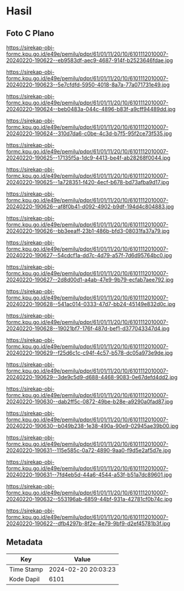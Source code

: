 # Hasil

## Foto C Plano

https://sirekap-obj-formc.kpu.go.id/e49e/pemilu/pdpr/61/01/11/20/10/6101112010007-20240220-190622--eb9583df-aec9-4687-914f-b2523646fdae.jpg

https://sirekap-obj-formc.kpu.go.id/e49e/pemilu/pdpr/61/01/11/20/10/6101112010007-20240220-190623--5e7cfdfd-5950-4018-8a7a-77a071731e49.jpg

https://sirekap-obj-formc.kpu.go.id/e49e/pemilu/pdpr/61/01/11/20/10/6101112010007-20240220-190624--beb0483a-044c-4896-b83f-a9cff94489dd.jpg

https://sirekap-obj-formc.kpu.go.id/e49e/pemilu/pdpr/61/01/11/20/10/6101112010007-20240220-190624--310d7da6-c0be-4c3d-b7f5-95f2ce73f535.jpg

https://sirekap-obj-formc.kpu.go.id/e49e/pemilu/pdpr/61/01/11/20/10/6101112010007-20240220-190625--17135f5a-1dc9-4413-be4f-ab28268f0044.jpg

https://sirekap-obj-formc.kpu.go.id/e49e/pemilu/pdpr/61/01/11/20/10/6101112010007-20240220-190625--1a728351-f420-4ecf-b678-bd73afba9d17.jpg

https://sirekap-obj-formc.kpu.go.id/e49e/pemilu/pdpr/61/01/11/20/10/6101112010007-20240220-190626--af8f0b41-d092-4902-b9df-194d4c804883.jpg

https://sirekap-obj-formc.kpu.go.id/e49e/pemilu/pdpr/61/01/11/20/10/6101112010007-20240220-190626--bb3eeaff-23b1-486b-bfd3-08031fa37a79.jpg

https://sirekap-obj-formc.kpu.go.id/e49e/pemilu/pdpr/61/01/11/20/10/6101112010007-20240220-190627--54cdcf1a-dd7c-4d79-a57f-7d6d95764bc0.jpg

https://sirekap-obj-formc.kpu.go.id/e49e/pemilu/pdpr/61/01/11/20/10/6101112010007-20240220-190627--2d8d00d1-a4ab-47e9-9b79-ecfab7aee792.jpg

https://sirekap-obj-formc.kpu.go.id/e49e/pemilu/pdpr/61/01/11/20/10/6101112010007-20240220-190628--541ac014-0333-47d7-bb24-45149e832d0c.jpg

https://sirekap-obj-formc.kpu.go.id/e49e/pemilu/pdpr/61/01/11/20/10/6101112010007-20240220-190628--19021bf7-176f-487d-bef1-d377043347d4.jpg

https://sirekap-obj-formc.kpu.go.id/e49e/pemilu/pdpr/61/01/11/20/10/6101112010007-20240220-190629--f25d6c1c-c94f-4c57-b578-dc05a973e9de.jpg

https://sirekap-obj-formc.kpu.go.id/e49e/pemilu/pdpr/61/01/11/20/10/6101112010007-20240220-190629--3de9c5d9-d688-4468-9083-0e67defd4dd2.jpg

https://sirekap-obj-formc.kpu.go.id/e49e/pemilu/pdpr/61/01/11/20/10/6101112010007-20240220-190630--dab2ff5c-0872-49be-b28e-a9290a0fad87.jpg

https://sirekap-obj-formc.kpu.go.id/e49e/pemilu/pdpr/61/01/11/20/10/6101112010007-20240220-190630--b049b238-1e38-490a-90e9-02945ae39b00.jpg

https://sirekap-obj-formc.kpu.go.id/e49e/pemilu/pdpr/61/01/11/20/10/6101112010007-20240220-190631--115e585c-0a72-4890-9aa0-f9d5e2af5d7e.jpg

https://sirekap-obj-formc.kpu.go.id/e49e/pemilu/pdpr/61/01/11/20/10/6101112010007-20240220-190631--7fd4eb5d-44a6-4544-a53f-b51a7dc89601.jpg

https://sirekap-obj-formc.kpu.go.id/e49e/pemilu/pdpr/61/01/11/20/10/6101112010007-20240220-190632--553196ab-6859-44bf-931a-42781cf0b74c.jpg

https://sirekap-obj-formc.kpu.go.id/e49e/pemilu/pdpr/61/01/11/20/10/6101112010007-20240220-190622--dfb4297b-8f2e-4e79-9bf9-d2ef45781b3f.jpg


## Metadata

| Key        | Value               |
| ---------- | ------------------- |
| Time Stamp | 2024-02-20 20:03:23 |
| Kode Dapil | 6101                |



